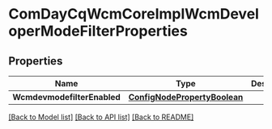 # ComDayCqWcmCoreImplWcmDeveloperModeFilterProperties

## Properties
Name | Type | Description | Notes
------------ | ------------- | ------------- | -------------
**WcmdevmodefilterEnabled** | [**ConfigNodePropertyBoolean**](configNodePropertyBoolean.md) |  | [optional] 

[[Back to Model list]](../README.md#documentation-for-models) [[Back to API list]](../README.md#documentation-for-api-endpoints) [[Back to README]](../README.md)


